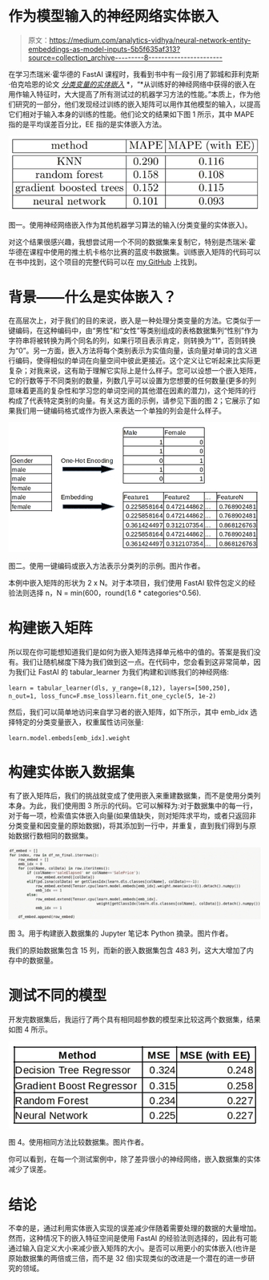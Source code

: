 # 作为模型输入的神经网络实体嵌入

> 原文：<https://medium.com/analytics-vidhya/neural-network-entity-embeddings-as-model-inputs-5b5f635af313?source=collection_archive---------8----------------------->

在学习杰瑞米·霍华德的 FastAI 课程时，我看到书中有一段引用了郭城和菲利克斯·伯克哈恩的论文 [*分类变量的实体嵌入*](https://arxiv.org/abs/1604.06737) *，“*从训练好的神经网络中获得的嵌入在用作输入特征时，大大提高了所有测试过的机器学习方法的性能。”本质上，作为他们研究的一部分，他们发现经过训练的嵌入矩阵可以用作其他模型的输入，以提高它们相对于输入本身的训练的性能。他们论文的结果如下图 1 所示，其中 MAPE 指的是平均误差百分比，EE 指的是实体嵌入方法。

![](img/bc45015d94998b985018326f0b063e32.png)

图一。使用神经网络嵌入作为其他机器学习算法的输入(分类变量的实体嵌入)。

对这个结果很感兴趣，我想尝试用一个不同的数据集来复制它，特别是杰瑞米·霍华德在课程中使用的推土机卡格尔比赛的蓝皮书数据集。训练嵌入矩阵的代码可以在书中找到，这个项目的完整代码可以在 [my GitHub](https://github.com/QuantumAbyss/EntityEmbeddings) 上找到。

# 背景——什么是实体嵌入？

在高层次上，对于我们的目的来说，嵌入是一种处理分类变量的方法。它类似于一键编码，在这种编码中，由“男性”和“女性”等类别组成的表格数据集列“性别”作为字符串将被转换为两个同名的列，如果行项目表示肯定，则转换为“1”，否则转换为“0”。另一方面，嵌入方法将每个类别表示为实值向量，该向量对单词的含义进行编码，使得相似的单词在向量空间中彼此更接近。这个定义让它听起来比实际更复杂；对我来说，这有助于理解它实际上是什么样子。您可以设想一个嵌入矩阵，它的行数等于不同类别的数量，列数几乎可以设置为您想要的任何数量(更多的列意味着更高的复杂性和学习您的单词空间的其他潜在因素的潜力)，这个矩阵的行构成了代表特定类别的向量。有关这方面的示例，请参见下面的图 2；它展示了如果我们用一键编码格式或作为嵌入来表达一个单独的列会是什么样子。

![](img/5093cfbafaf17cea7f881e614ebaa1dd.png)

图二。使用一键编码或嵌入方法表示分类列的示例。图片作者。

本例中嵌入矩阵的形状为 2 x N。对于本项目，我们使用 FastAI 软件包定义的经验法则选择 n，N = min(600，round(1.6 * categories^0.56).

# 构建嵌入矩阵

所以现在你可能想知道我们是如何为嵌入矩阵选择单元格中的值的。答案是我们没有。我们让随机梯度下降为我们做到这一点。在代码中，您会看到这非常简单，因为我们让 FastAI 的 tabular_learner 为我们构建和训练我们的神经网络:

```
learn = tabular_learner(dls, y_range=(8,12), layers=[500,250], n_out=1, loss_func=F.mse_loss)learn.fit_one_cycle(5, 1e-2)
```

然后，我们可以简单地访问来自学习者的嵌入矩阵，如下所示，其中 emb_idx 选择特定的分类变量嵌入，权重属性访问张量:

```
learn.model.embeds[emb_idx].weight
```

# 构建实体嵌入数据集

有了嵌入矩阵后，我们的挑战就变成了使用嵌入来重建数据集，而不是使用分类列本身。为此，我们使用图 3 所示的代码。它可以解释为:对于数据集中的每一行，对于每一项，检索值实体嵌入向量(如果值缺失，则对矩阵求平均，或者只返回非分类变量和因变量的原始数据)，将其添加到一行中，并重复，直到我们得到与原始数据行数相同的数据集。

![](img/1068f551118696f31e9571f80ac9ee97.png)

图 3。用于构建嵌入数据集的 Jupyter 笔记本 Python 摘录。图片作者。

我们的原始数据集包含 15 列，而新的嵌入数据集包含 483 列，这大大增加了内存中的数据量。

# 测试不同的模型

开发完数据集后，我运行了两个具有相同超参数的模型来比较这两个数据集，结果如图 4 所示。

![](img/6fb2e58ec07bae1b9de7b92fc8492e1b.png)

图 4。使用相同方法比较数据集。图片作者。

你可以看到，在每一个测试案例中，除了差异很小的神经网络，嵌入数据集的实体减少了误差。

# 结论

不幸的是，通过利用实体嵌入实现的误差减少伴随着需要处理的数据的大量增加。然而，这种情况下的嵌入特征空间是使用 FastAI 的经验法则选择的，因此有可能通过输入自定义大小来减少嵌入矩阵的大小。是否可以用更小的实体嵌入(也许是原始数据集的两倍或三倍，而不是 32 倍)实现类似的改进是一个潜在的进一步研究的领域。